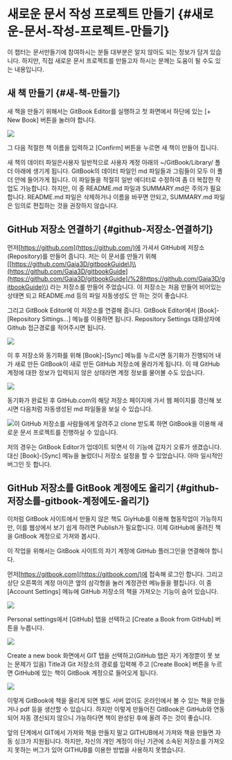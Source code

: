 # 새로운 문서 작성 프로젝트 만들기 {#새로운-문서-작성-프로젝트-만들기}

이 챕터는 문서만들기에 참여하시는 분들 대부분은 알지 않아도 되는 정보가 담겨 있습니다. 하지만, 직접 새로운 문서 프로젝트를 만들고자 하시는 분께는 도움이 될 수도 있는 내용입니다.

## 새 책 만들기 {#새-책-만들기}

새 책을 만들기 위해서는 GitBook Editor를 실행하고 첫 화면에서 하단에 있는 \[+ New Book\] 버튼을 눌러야 합니다.

![](https://jangbi882.gitbooks.io/gitbook-guide/content/assets/new_book.png)

그 다음 적절한 책 이름을 입력하고 \[Confirm\] 버튼을 누르면 새 책이 만들어 집니다.

새 책의 데이터 파일은사용자 일반적으로 사용자 계정 아래의 ~/GitBook/Library/ 폴더 아래에 생기게 됩니다. GitBook의 데이터 파일인 md 파일들과 그림들이 모두 이 폴더 안에 들어가게 됩니다. 이 파일들을 적절히 일반 에디터로 수정하여 좀 더 복잡한 작업도 가능합니다. 하지만, 이 중 README.md 파일과 SUMMARY.md은 주의가 필요합니다. README.md 파일은 삭제하거나 이름을 바꾸면 안되고, SUMMARY.md 파일은 임의로 편집하는 것을 권장하지 않습니다.

## GitHub 저장소 연결하기 {#github-저장소-연결하기}

먼저[https://github.com](https://github.com/)에 가셔서 GitHub에 저장소\(Repository\)를 만들어 줍니다. 저는 이 문서를 만들기 위해 \[[https://github.com/Gaia3D/gitbookGuide\]\\(https://github.com/Gaia3D/gitbookGuide](https://github.com/Gaia3D/gitbookGuide]/%28https://github.com/Gaia3D/gitbookGuide)\) 라는 저장소를 만들어 주었습니다. 이 저장소는 처음 만들어 비어있는 상태면 되고 README.md 등의 파일 자동생성도 안 하는 것이 좋습니다.

그리고 GitBook Editor에 이 저장소를 연결해 줍니다. GitBook Editor에서 \[Book\]-\[Repository Sittings...\] 메뉴를 이용하면 됩니다. Repository Settings 대화상자에 Github 접근경로를 적어주시면 됩니다.

![](https://jangbi882.gitbooks.io/gitbook-guide/content/assets/new_book_repo.png)

이 후 저장소와 동기화를 위해 \[Book\]-\[Sync\] 메뉴를 누르시면 동기화가 진행되어 내가 새로 만든 GitBook이 새로 만든 GitHub 저장소에 올라가게 됩니다. 이 때 GitHub 계정에 대한 정보가 입력되지 않은 상태라면 계정 정보를 물어볼 수도 있습니다.

![](https://jangbi882.gitbooks.io/gitbook-guide/content/assets/%E3%85%9C%E3%84%B7%E3%85%88_%E3%85%A0%E3%85%90%E3%85%90%E3%85%8F_%ED%96%90%EC%86%8C%E3%85%95%E3%85%A0_%E3%85%81%E3%85%8A%EC%B1%84%E3%85%95%E3%85%9C%E3%85%85.png)

동기화가 완료된 후 GitHub.com의 해당 저장소 페이지에 가서 웹 페이지를 갱신해 보시면 다음처럼 자동생성된 md 파일들을 보실 수 있습니다.

![](https://jangbi882.gitbooks.io/gitbook-guide/content/assets/new_book_reop.png)이 GitHub 저장소를 사람들에게 알려주고 clone 받도록 하면 GitBook을 이용해 새로운 문서 프로젝트를 진행하실 수 있습니다.

저의 경우는 GitBook Editor가 업데이트 되면서 이 기능에 갑자기 오류가 생겼습니다. 대신 \[Book\]-\[Sync\] 메뉴을 눌렀더니 저장소 설정을 할 수 있었습니다. 아마 일시적인 버그인 듯 합니다.

## GitHub 저장소를 GitBook 계정에도 올리기 {#github-저장소를-gitbook-계정에도-올리기}

이처럼 GitBook 사이트에서 만들지 않은 책도 GiyHub를 이용해 협동작업이 가능하지만, 이를 웹상에서 보기 쉽게 하려면 Publish가 필요합니다. 이제 GitHub에 올려진 책을 GitBook 계정으로 가져와 봅시다.

이 작업을 위해서는 GitBook 사이트의 자기 계정에 GitHub 플러그인을 연결해야 합니다.

먼저[https://gitbook.com](https://gitbook.com/)에 접속해 로그인 합니다. 그리고 상단 오른쪽의 계정 아이콘 옆의 삼각형을 눌러 계정관련 메뉴들을 펼칩니다. 이 중 \[Account Settings\] 메뉴에 GitHub 저장소의 책을 가져오는 기능이 숨어 있습니다.

![](https://jangbi882.gitbooks.io/gitbook-guide/content/assets/new_book_import2.png)

Personal settings에서 \[GitHub\] 탭을 선택하고 \[Create a Book from GitHub\] 버튼을 누릅니다.

![](https://jangbi882.gitbooks.io/gitbook-guide/content/assets/new_book_repo_create.png)

Create a new book 화면에서 GIT 탭을 선택하고\(GitHub 탭은 자기 계정뿐이 못 보는 문제가 있음\) Title과 Git 저장소의 경로를 입력해 주고 \[Create Book\] 버튼을 누르면 GitHub에 있는 책이 GitBook 계정으로 들어오게 됩니다.

![](https://jangbi882.gitbooks.io/gitbook-guide/content/assets/new_book_create_book.png)

이렇게 GitBook에 책을 올리게 되면 별도 서버 없이도 온라인에서 볼 수 있는 책을 만들거나 pdf 등을 생산할 수 있습니다. 하지만 이렇게 만들어진 GitBook은 GitHub와 연동되어 자동 갱신되지 않으니 가능하다면 책이 완성된 후에 올려 주는 것이 좋습니다.

앞의 단계에서 GIT에서 가져와 책을 만들지 말고 GITHUB에서 가져와 책을 만들면 자동 싱크가 지원됩니다. 하지만, 자신의 개인 계정이 아닌 기관에 소속된 저장소를 가져오지 못하는 버그가 있어 GITHUB를 이용한 방법을 사용하지 못했습니다.

